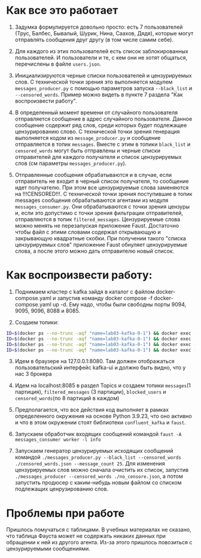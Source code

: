 # Как все это работает

1.	Задумка формулируется довольно просто: есть 7 пользователей (Трус, Балбес, Бывалый, Шурик, Нина, Саахов, Дядя), которые могут отправлять сообщения друг другу (в том числе самим себе).

2.	Для каждого из этих пользователей есть список заблокированных пользователей. И пользователи и те, с кем они не хотят общаться, перечислены в файле `users.json`.

3.	Инициализируются черные списки пользователей и цензурируемых слов. С технической точки зрения это выполняется модулем `messages_producer.py` с помощью параметров запуска `--black_list` и `--censored_words`. Пример можно видеть в пункте 7 раздела "Как воспроизвести работу".

4.	В определенный момент времени от случайного пользователя отправляется сообщение в адрес случайного пользователя. Данное сообщение содержит ряд слов, среди которых будет подлежащее цензурированию слово. С технической точки зрения генерация выполняется кодом из `message_producer.py` и сообщение отправляется в топик `messages`. Вместе с этим в топики `black_list` и `censored_words` могут быть отправлены и черные списки отправителей для каждого получателя и список цензурируемых слов (см параметры `messages_producer.py`).

5.	Отправленные сообщения обрабатываются и в случае, если отправитель не входит в черный список получателя, то сообщение идет получателю. При этом все цензурируемые слова заменяются на !!!CENSORED!!!. С технической точки зрения поступившие в топик messages сообщения обрабатываются агентами из модуля `messages_consumer.py`. Они обрабатываются с точки зрения цензуры и, если это допустимо с точки зрения фильтрации отправителей, отправляются в топик `filtered_messages`. Цензурируемые слова можно менять не перезапуская приложение Faust. Достаточно чтобы файл с этими словами содержал открывающую и закрывающую квадратные скобки. При получении такого "списка цензурируемых слов" приложение Faust обнуляет цензурируемые слова, а после этого можно дать отправителю новый список.

# Как воспроизвести работу:

1.	Поднимаем кластер с kafka зайдя в каталог с файлом docker-compose.yaml и запустив команду docker compose -f docker-compose.yaml up -d. Ему надо, чтобы были свободны порты 9094, 9095, 9096, 8088 и 8085.

2.	Создаем топики:

```bash
ID=$(docker ps --no-trunc -aqf "name=lab03-kafka-0-1") && docker exec -it $ID /opt/bitnami/kafka/bin/kafka-topics.sh --create --topic blocked_users --bootstrap-server 127.0.0.1:9092 --partitions 8 --replication-factor 3
ID=$(docker ps --no-trunc -aqf "name=lab03-kafka-0-1") && docker exec -it $ID /opt/bitnami/kafka/bin/kafka-topics.sh --create --topic censored_words --bootstrap-server 127.0.0.1:9092 --partitions 8 --replication-factor 3
ID=$(docker ps --no-trunc -aqf "name=lab03-kafka-0-1") && docker exec -it $ID /opt/bitnami/kafka/bin/kafka-topics.sh --create --topic messages --bootstrap-server 127.0.0.1:9092 --partitions 3 --replication-factor 3
ID=$(docker ps --no-trunc -aqf "name=lab03-kafka-0-1") && docker exec -it $ID /opt/bitnami/kafka/bin/kafka-topics.sh --create --topic filtered_messages --bootstrap-server 127.0.0.1:9092 --partitions 3 --replication-factor 3
```

3.	Идем в браузере на 127.0.0.1:8080. Там должен отображаться пользовательский интерфейс kafka-ui и должно быть видно, что у нас 3 брокера

4.	Идем на localhost:8085 в раздел Topics и создаем топики `messages`(1 партиция), `filtered_messages` (3 партиции), `blocked_users` и `censored_words`(по 8 партиций в каждом)

5.	Предполагается, что все действия код выполняет в рамках определенного окружения на основе Python 3.9.23, что оно активно и что в этом окружении стоят библиотеки `confluent_kafka` и `faust`.

6.	Запускаем обработчик входящих сообщений командой `faust -A messages_consumer worker -l info`

7.	Запускаем генератор цензурируемых исходящих сообщений командой `./messages_producer.py --black_list --censored_words ./censored_words.json --message_count 25`. Для изменения цензурируемых слов можно сначала очистить их список, запустив `./messages_producer --censored_words ./no_censore.json`, а потом запустить продюсер с каким-нибудь новым файлом со списком подлежащих ценрузированию слов.

# Проблемы при работе

Пришлось помучаться с таблицами. В учебных материалах не сказано, что таблица Фауста может не содержать никаких данных при обращении к ней из другого агента. Из-за этого пришлось повозиться с цензурируемыми сообщениями.
